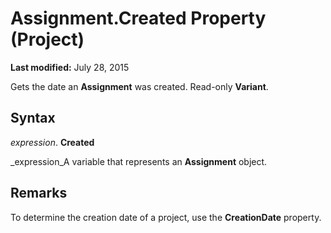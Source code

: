 
# Assignment.Created Property (Project)

 **Last modified:** July 28, 2015

Gets the date an  **Assignment** was created. Read-only **Variant**.

## Syntax

 _expression_. **Created**

 _expression_A variable that represents an  **Assignment** object.


## Remarks

To determine the creation date of a project, use the  **CreationDate** property.

